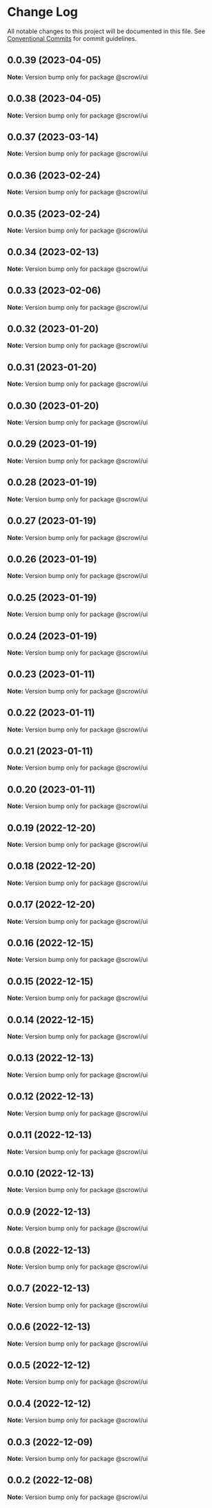 # Change Log

All notable changes to this project will be documented in this file.
See [Conventional Commits](https://conventionalcommits.org) for commit guidelines.

## 0.0.39 (2023-04-05)

**Note:** Version bump only for package @scrowl/ui





## 0.0.38 (2023-04-05)

**Note:** Version bump only for package @scrowl/ui





## 0.0.37 (2023-03-14)

**Note:** Version bump only for package @scrowl/ui





## 0.0.36 (2023-02-24)

**Note:** Version bump only for package @scrowl/ui





## 0.0.35 (2023-02-24)

**Note:** Version bump only for package @scrowl/ui





## 0.0.34 (2023-02-13)

**Note:** Version bump only for package @scrowl/ui





## 0.0.33 (2023-02-06)

**Note:** Version bump only for package @scrowl/ui





## 0.0.32 (2023-01-20)

**Note:** Version bump only for package @scrowl/ui





## 0.0.31 (2023-01-20)

**Note:** Version bump only for package @scrowl/ui





## 0.0.30 (2023-01-20)

**Note:** Version bump only for package @scrowl/ui





## 0.0.29 (2023-01-19)

**Note:** Version bump only for package @scrowl/ui





## 0.0.28 (2023-01-19)

**Note:** Version bump only for package @scrowl/ui





## 0.0.27 (2023-01-19)

**Note:** Version bump only for package @scrowl/ui





## 0.0.26 (2023-01-19)

**Note:** Version bump only for package @scrowl/ui





## 0.0.25 (2023-01-19)

**Note:** Version bump only for package @scrowl/ui





## 0.0.24 (2023-01-19)

**Note:** Version bump only for package @scrowl/ui





## 0.0.23 (2023-01-11)

**Note:** Version bump only for package @scrowl/ui





## 0.0.22 (2023-01-11)

**Note:** Version bump only for package @scrowl/ui





## 0.0.21 (2023-01-11)

**Note:** Version bump only for package @scrowl/ui





## 0.0.20 (2023-01-11)

**Note:** Version bump only for package @scrowl/ui





## 0.0.19 (2022-12-20)

**Note:** Version bump only for package @scrowl/ui





## 0.0.18 (2022-12-20)

**Note:** Version bump only for package @scrowl/ui





## 0.0.17 (2022-12-20)

**Note:** Version bump only for package @scrowl/ui





## 0.0.16 (2022-12-15)

**Note:** Version bump only for package @scrowl/ui





## 0.0.15 (2022-12-15)

**Note:** Version bump only for package @scrowl/ui





## 0.0.14 (2022-12-15)

**Note:** Version bump only for package @scrowl/ui





## 0.0.13 (2022-12-13)

**Note:** Version bump only for package @scrowl/ui





## 0.0.12 (2022-12-13)

**Note:** Version bump only for package @scrowl/ui





## 0.0.11 (2022-12-13)

**Note:** Version bump only for package @scrowl/ui





## 0.0.10 (2022-12-13)

**Note:** Version bump only for package @scrowl/ui





## 0.0.9 (2022-12-13)

**Note:** Version bump only for package @scrowl/ui





## 0.0.8 (2022-12-13)

**Note:** Version bump only for package @scrowl/ui





## 0.0.7 (2022-12-13)

**Note:** Version bump only for package @scrowl/ui





## 0.0.6 (2022-12-13)

**Note:** Version bump only for package @scrowl/ui





## 0.0.5 (2022-12-12)

**Note:** Version bump only for package @scrowl/ui





## 0.0.4 (2022-12-12)

**Note:** Version bump only for package @scrowl/ui





## 0.0.3 (2022-12-09)

**Note:** Version bump only for package @scrowl/ui





## 0.0.2 (2022-12-08)

**Note:** Version bump only for package @scrowl/ui
